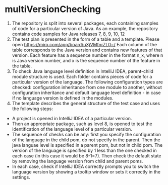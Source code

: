 # multiVersionChecking

1) The repository is split into several packages, each containing samples of code for a particular version of Java. As an example, the repository contains code samples for Java releases 7, 8, 9, 10, 12
2) The test plan is presented in the form of a table and a template. Please open https://miro.com/app/board/uXjVMfnrZL0=/ 
Each column of the table corresponds to the Java version and contains new features of that version. Each feature has a sequence number in the format n_x, where n is Java version number, and x is the sequence number of the feature in the table.    
3) To check Java language level definition in IntelliJ IDEA, parent-child module structure is used. Each folder contains pieces of code for a particular version of the language. The following configuration types are checked: configuration inheritance from one module to another, without configuration inheritance and default language level definition - in case if no language version is defined in the modules. 
4) The template describes the general structure of the test case and uses the following steps: 
- A project is opened in IntelliJ IDEA of a particular version. 
- Then an appropriate package, such as level 8, is opened to test the identification of the language level of a particular version.  
- The sequence of checks can be any: first you specify the configuration of the language in the child pom, do not specify in the parent. Then the java languae level is specified in a parent pom, but not in child pom. The version of the language is specified by 1 less than the one checked in each case (in this case it would be 8-1=7). Then check the default state by removing the language version from child and parent poms. 
- In each case, check if IntelliJ IDEA correctly prompts you to switch the language version  by showing a tooltip window or sets it correctly in the settings.  
